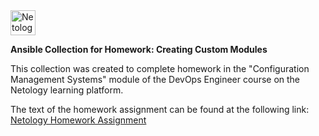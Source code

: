 <img src="https://avatars.githubusercontent.com/u/25052038?s=200&v=4" alt="Netology" width="40" height="40">

**Ansible Collection for Homework: Creating Custom Modules**

This collection was created to complete homework in the "Configuration Management Systems" module of the DevOps Engineer course on the Netology learning platform.

The text of the homework assignment can be found at the following link:  
[Netology Homework Assignment](https://github.com/netology-code/mnt-homeworks/tree/MNT-video/08-ansible-06-module)
